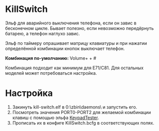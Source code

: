 # KillSwitch
Эльф для аварийного выключения телефона, если он завис в бесконечном цикле. 
Бывает полезно, если невозможно передёрнуть батарею, а телефон наглухо завис.

Эльф по таймеру опрашивает матрицу клавиатуры и при нажатии определённой комбинации кнопок выключает телефон.

**Комбинация по-умолчанию:** Volume+ + #

Комбинация подходит как минимум для E71/C81. Для остальных моделей может потребоваться настройка.

# Настройка
1. Закинуть kill-switch.elf в 0:\zbin\daemons\ и запустить его.
2. Посмотреть значения PORT0-PORT2 для желаемой комбинации клавиш с помощью эльфа [KeypadTester](https://github.com/siemens-mobile-hacks/elfloader3-elfs-archive/tree/main/KeypadTester).
3. Прописать их в конфиге KillSwitch.bcfg в соответствующих полях.
